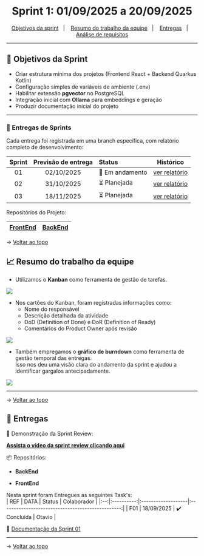 <span id="topo">

<h1 align="center">Sprint 1: 01/09/2025 a 20/09/2025</h1>

<p align="center">
    <a href="#objetivos">Objetivos da sprint</a> &nbsp |&nbsp &nbsp
    <a href="#Resumo do trabalho da equipe">Resumo do trabalho da equipe</a> &nbsp |&nbsp &nbsp
    <a href="#entregas">Entregas</a> &nbsp |&nbsp &nbsp
    <a href="#documentação">Análise de requisitos</a>
</p>

---

<span id="objetivos">
    
## :dart: Objetivos da Sprint

- Criar estrutura mínima dos projetos (Frontend React + Backend Quarkus Kotlin)  
- Configuração simples de variáveis de ambiente (.env)  
- Habilitar extensão **pgvector** no PostgreSQL  
- Integração inicial com **Ollama** para embeddings e geração  
- Produzir documentação inicial do projeto  

---

### 🏁 Entregas de Sprints
Cada entrega foi registrada em uma branch específica, com relatório completo de desenvolvimento:  

| Sprint | Previsão de entrega | Status           | Histórico |
|:--:|:----------:|:-------------------|:-------------------------------------------------:|
| 01 | 02/10/2025 | 🚧 Em andamento    |  [ver relatório](#) |
| 02 | 31/10/2025 | ⏳ Planejada        |  [ver relatório](#) | 
| 03 | 18/11/2025 | ⏳ Planejada        |  [ver relatório](#) |

<p>Repositórios do Projeto:</p>

| [FrontEnd](#)  | [BackEnd](#)  |
|----------------|---------------|

→ [Voltar ao topo](#topo)  


<span id="Resumo do trabalho da equipe">
    
## :chart_with_upwards_trend: Resumo do trabalho da equipe

- Utilizamos o **Kanban** como ferramenta de gestão de tarefas.  

<img src="img/kanban.jpg" /> 

- Nos cartões do Kanban, foram registradas informações como:  
  - Nome do responsável  
  - Descrição detalhada da atividade  
  - DoD (Definition of Done) e DoR (Definition of Ready)  
  - Comentários do Product Owner após revisão  

<img src="img/card.jpg" /> 

- Também empregamos o **gráfico de burndown** como ferramenta de gestão temporal das entregas.  
Isso nos deu uma visão clara do andamento da sprint e ajudou a identificar gargalos antecipadamente.  

<img src="img/burndown.jpg" /> 

---

→ [Voltar ao topo](#topo)
    
<span id="entregas">
        
## :rocket: Entregas

🎥 Demonstração da Sprint Review:  

<a href="https://www.youtube.com/watch?v=XXXXXXXXXXX"><strong>Assista o vídeo da sprint review clicando aqui</strong></a>  

📦 Repositórios:  
- **BackEnd**  

- **FrontEnd**  

    
Nesta sprint foram Entregues as seguintes Task's:  
| REF | DATA | Status           | Colaborador |
|:--:|:----------:|:-------------------|:-------------------------------------------------:|
| F01 | 18/09/2025 | ✔️ Concluída      |  Otavio |

<span id="documentação">

📄 [Documentação da Sprint 01](https://drive.google.com/file/d/XXXXXXXX/view?usp=sharing)  

---

→ [Voltar ao topo](#topo)
